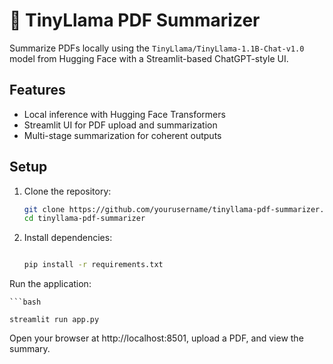 # 📄 TinyLlama PDF Summarizer

Summarize PDFs locally using the `TinyLlama/TinyLlama-1.1B-Chat-v1.0` model from Hugging Face with a Streamlit-based ChatGPT-style UI.

## Features

- Local inference with Hugging Face Transformers
- Streamlit UI for PDF upload and summarization
- Multi-stage summarization for coherent outputs

## Setup

1. Clone the repository:

   ```bash
   git clone https://github.com/yourusername/tinyllama-pdf-summarizer.git
   cd tinyllama-pdf-summarizer
2. Install dependencies:

    ```bash
    
    pip install -r requirements.txt
Run the application:

    ```bash

    streamlit run app.py
Open your browser at http://localhost:8501, upload a PDF, and view the summary.
